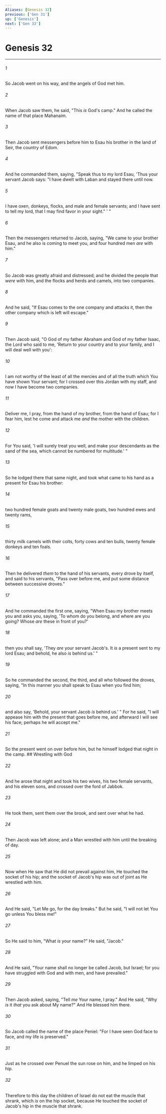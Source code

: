 ```yaml
---
Aliases: [Genesis 32]
previous: ['Gen 31']
up: ['Genesis']
next: ['Gen 33']
---
```

# Genesis 32

***


###### 1 
So Jacob went on his way, and the angels of God met him. 

###### 2 
When Jacob saw them, he said, "This _is_ God's camp." And he called the name of that place Mahanaim. 

###### 3 
Then Jacob sent messengers before him to Esau his brother in the land of Seir, the country of Edom. 

###### 4 
And he commanded them, saying, "Speak thus to my lord Esau, 'Thus your servant Jacob says: "I have dwelt with Laban and stayed there until now. 

###### 5 
I have oxen, donkeys, flocks, and male and female servants; and I have sent to tell my lord, that I may find favor in your sight." ' " 

###### 6 
Then the messengers returned to Jacob, saying, "We came to your brother Esau, and he also is coming to meet you, and four hundred men _are_ with him." 

###### 7 
So Jacob was greatly afraid and distressed; and he divided the people that _were_ with him, and the flocks and herds and camels, into two companies. 

###### 8 
And he said, "If Esau comes to the one company and attacks it, then the other company which is left will escape." 

###### 9 
Then Jacob said, "O God of my father Abraham and God of my father Isaac, the Lord who said to me, 'Return to your country and to your family, and I will deal well with you': 

###### 10 
I am not worthy of the least of all the mercies and of all the truth which You have shown Your servant; for I crossed over this Jordan with my staff, and now I have become two companies. 

###### 11 
Deliver me, I pray, from the hand of my brother, from the hand of Esau; for I fear him, lest he come and attack me _and_ the mother with the children. 

###### 12 
For You said, 'I will surely treat you well, and make your descendants as the sand of the sea, which cannot be numbered for multitude.' " 

###### 13 
So he lodged there that same night, and took what came to his hand as a present for Esau his brother: 

###### 14 
two hundred female goats and twenty male goats, two hundred ewes and twenty rams, 

###### 15 
thirty milk camels with their colts, forty cows and ten bulls, twenty female donkeys and ten foals. 

###### 16 
Then he delivered _them_ to the hand of his servants, every drove by itself, and said to his servants, "Pass over before me, and put some distance between successive droves." 

###### 17 
And he commanded the first one, saying, "When Esau my brother meets you and asks you, saying, 'To whom do you belong, and where are you going? Whose _are_ these in front of you?' 

###### 18 
then you shall say, 'They _are_ your servant Jacob's. It _is_ a present sent to my lord Esau; and behold, he also _is_ behind us.' " 

###### 19 
So he commanded the second, the third, and all who followed the droves, saying, "In this manner you shall speak to Esau when you find him; 

###### 20 
and also say, 'Behold, your servant Jacob _is_ behind us.' " For he said, "I will appease him with the present that goes before me, and afterward I will see his face; perhaps he will accept me." 

###### 21 
So the present went on over before him, but he himself lodged that night in the camp. ## Wrestling with God 

###### 22 
And he arose that night and took his two wives, his two female servants, and his eleven sons, and crossed over the ford of Jabbok. 

###### 23 
He took them, sent them over the brook, and sent over what he had. 

###### 24 
Then Jacob was left alone; and a Man wrestled with him until the breaking of day. 

###### 25 
Now when He saw that He did not prevail against him, He touched the socket of his hip; and the socket of Jacob's hip was out of joint as He wrestled with him. 

###### 26 
And He said, "Let Me go, for the day breaks." But he said, "I will not let You go unless You bless me!" 

###### 27 
So He said to him, "What _is_ your name?" He said, "Jacob." 

###### 28 
And He said, "Your name shall no longer be called Jacob, but Israel; for you have struggled with God and with men, and have prevailed." 

###### 29 
Then Jacob asked, saying, "Tell _me_ Your name, I pray." And He said, "Why _is_ it _that_ you ask about My name?" And He blessed him there. 

###### 30 
So Jacob called the name of the place Peniel: "For I have seen God face to face, and my life is preserved." 

###### 31 
Just as he crossed over Penuel the sun rose on him, and he limped on his hip. 

###### 32 
Therefore to this day the children of Israel do not eat the muscle that shrank, which _is_ on the hip socket, because He touched the socket of Jacob's hip in the muscle that shrank.
